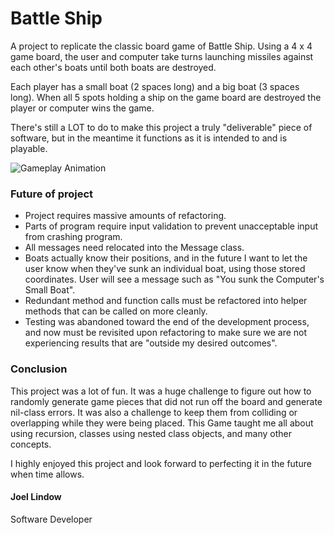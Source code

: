 # Battle Ship

A project to replicate the classic board game of Battle Ship. Using a 4 x 4 game board, the user and computer take turns launching missiles against each other's boats until both boats are destroyed.

Each player has a small boat (2 spaces long) and a big boat (3 spaces long). When all 5 spots holding a ship on the game board are destroyed the player or computer wins the game.

There's still a LOT to do to make this project a truly "deliverable" piece of software, but in the meantime it functions as it is intended to and is playable.

![Gameplay Animation](http://i.imgur.com/Zhdu6oD.gifv)

### Future of project
* Project requires massive amounts of refactoring.
* Parts of program require input validation to prevent unacceptable input from crashing program.
* All messages need relocated into the Message class.
* Boats actually know their positions, and in the future I want to let the user know when they've sunk an individual boat, using those stored coordinates. User will see a message such as "You sunk the Computer's Small Boat".
* Redundant method and function calls must be refactored into helper methods that can be called on more cleanly.
* Testing was abandoned toward the end of the development process, and now must be revisited upon refactoring to make sure we are not experiencing results that are "outside my desired outcomes".

### Conclusion
This project was a lot of fun. It was a huge challenge to figure out how to randomly generate game pieces that did not run off the board and generate nil-class errors. It was also a challenge to keep them from colliding or overlapping while they were being placed. This Game taught me all about using recursion, classes using nested class objects, and many other concepts.

I highly enjoyed this project and look forward to perfecting it in the future when time allows.

#### Joel Lindow
Software Developer
